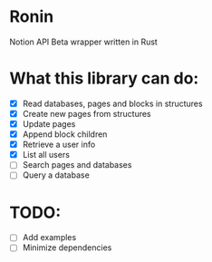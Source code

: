 # Ronin
Notion API Beta wrapper written in Rust
# What this library can do:
- [x] Read databases, pages and blocks in structures
- [x] Create new pages from structures
- [x] Update pages
- [x] Append block children
- [x] Retrieve a user info
- [x] List all users
- [ ] Search pages and databases
- [ ] Query a database
# TODO:
- [ ] Add examples
- [ ] Minimize dependencies
